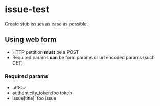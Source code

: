 # issue-test
Create stub issues as ease as possible.

## Using web form
* HTTP pettition **must** be a POST
* Required params **can** be form params or url encoded params (such GET)

### Required params
* utf8:✓
* authenticity_token:foo token
* issue[title]: foo issue
